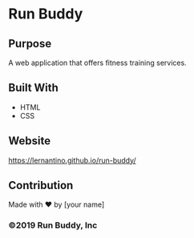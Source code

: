 
# Run Buddy

## Purpose
A web application that offers fitness training services.


## Built With
* HTML
* CSS

## Website
https://lernantino.github.io/run-buddy/

## Contribution
Made with ❤️ by [your name]


### ©️2019 Run Buddy, Inc 


